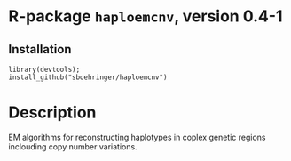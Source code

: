 # R-package `haploemcnv`, version 0.4-1
## Installation
```{r}
library(devtools);
install_github("sboehringer/haploemcnv")
```

# Description
EM algorithms for reconstructing haplotypes in coplex genetic regions inclouding copy number variations.